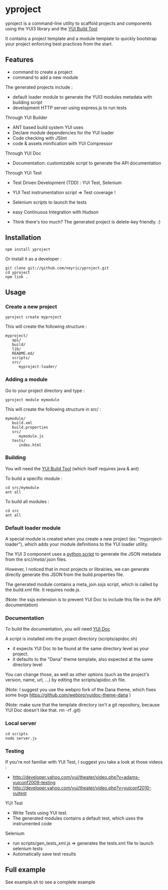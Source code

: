 # yproject

yproject is a command-line utility to scaffold projects and components using the YUI3 library and the [YUI Build Tool](http://yuilibrary.com/projects/builder)

It contains a project template and a module template to quickly bootstrap your project enforcing best practices from the start.

## Features

 * command to create a project
 * command to add a new module

The generated projects include :

 * default loader module to generate the YUI3 modules metadata with building script
 * development HTTP server using express.js to run tests

Through YUI Builder 

 * ANT based build system YUI uses
 * Declare module dependencies for the YUI loader
 * Code checking with JSlint
 * code & assets minification with YUI Compressor
 
Through YUI Doc

 * Documentation: customizable script to generate the API documentation
 
Through YUI Test

 * Test Driven Development (TDD) : YUI Test, Selenium
 * YUI Test instrumentation script => Test coverage !
 * Selenium scripts to launch the tests
 * easy Continuous Integration with Hudson
 
 * Think there's too much? The generated project is delete-key friendly. :)

## Installation

    npm install yproject

Or install it as a developer :

    git clone git://github.com/neyric/yproject.git
    cd yproject
    npm link .


## Usage

### Create a new project

    yproject create myproject
    
This will create the following structure :

    myproject/
       api/
       build/
       lib/
       README.md/
       scripts/
       src/
          myproject-loader/

### Adding a module

Go to your project directory and type :

    yproject module mymodule 

This will create the following structure in src/ :

    mymodule/
       build.xml
       build.properties
       src/
          mymodule.js
       tests/
          index.html

### Building

You will need the [YUI Build Tool](http://yuilibrary.com/projects/builder) (which itself requires java & ant)

To build a specific module :

    cd src/mymodule
    ant all

To build all modules :

    cd src
    ant all

### Default loader module

A special module is created when you create a new project (ex: "myproject-loader"), which adds your module definitions to the YUI loader utility.

The YUI 3 component uses a [python script](https://github.com/yui/yui3/blob/master/src/loader/meta_join.py) to generate the JSON metadata from the src/*/meta/*.json files. 

However, I noticed that in most projects or librairies, we can generate directly generate this JSON from the build.properties file.

The generated module contains a meta_join.ssjs script, which is called by the build.xml file.
It requires node.js.

(Note: the ssjs extension is to prevent YUI Doc to include this file in the API documentation)

### Documentation

To build the documentation, you will need [YUI Doc](http://developer.yahoo.com/yui/yuidoc/)

A script is installed into the project directory (scripts/apidoc.sh)

 * it expects YUI Doc to be found at the same directory level as your project.
 * it defaults to the "Dana" theme template, also expected at the same directory level

You can change those, as well as other options (such as the project's version, name, url, ...) by editing the scripts/apidoc.sh file.

(Note: I suggest you use the webpro fork of the Dana theme, which fixes some bugs https://github.com/webpro/yuidoc-theme-dana )

(Note: make sure that the template directory isn't a git repository, because YUI Doc doesn't like that. rm -rf .git)


### Local server

    cd scripts
    node server.js

### Testing

If you're not familiar with YUI Test, I suggest you take a look at those videos :

 * http://developer.yahoo.com/yui/theater/video.php?v=adams-yuiconf2009-testing
 * http://developer.yahoo.com/yui/theater/video.php?v=yuiconf2010-yuitest

YUI Test

 * Write Tests using YUI test. 
 * The generated modules contains a default test, which uses the instrumented code

Selenium

 * run scripts/gen_tests_xml.js => generates the tests.xml file to launch selenium tests
 * Automatically save test results


## Full example

See example.sh to see a complete example

